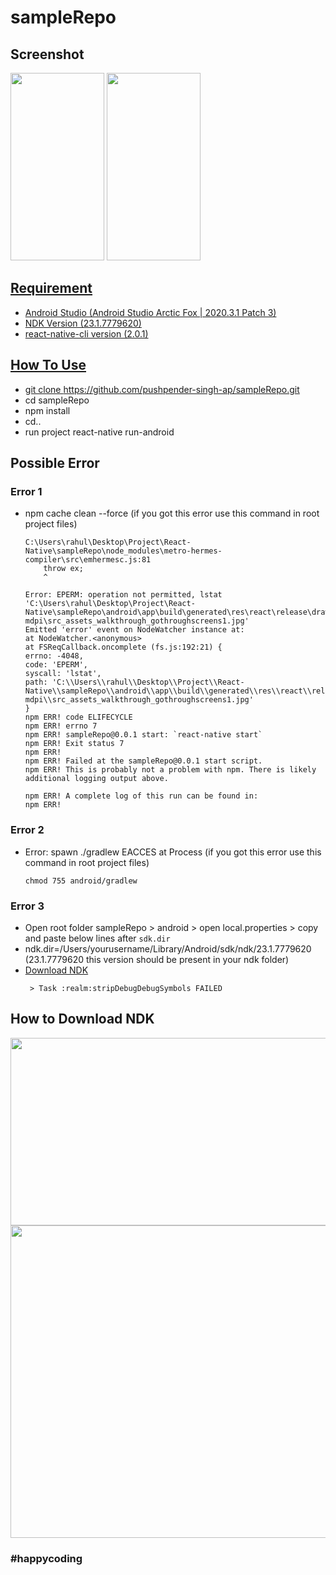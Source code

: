 # sampleRepo

## Screenshot

</a> <a href="url"><img src="https://user-images.githubusercontent.com/73298854/142966335-a4610e31-73e3-4a5e-b179-64ba4139abf7.png" height="300" width="150" ></a>  <a href="url"><img src="https://user-images.githubusercontent.com/73298854/142966320-c25c923d-8321-4095-aa36-917e6b15e802.png" height="300" width="150" >

## Requirement
  - Android Studio (Android Studio Arctic Fox | 2020.3.1 Patch 3)
  - NDK Version (23.1.7779620)
  - react-native-cli version (2.0.1)

## How To Use
  - git clone https://github.com/pushpender-singh-ap/sampleRepo.git
  - cd sampleRepo
  - npm install
  - cd..
  - run project react-native run-android

  
## Possible Error
  
  ### Error 1
   - npm cache clean --force (if you got this error use this command in root project files)
      ```
      C:\Users\rahul\Desktop\Project\React-Native\sampleRepo\node_modules\metro-hermes-compiler\src\emhermesc.js:81
          throw ex;
          ^

      Error: EPERM: operation not permitted, lstat 'C:\Users\rahul\Desktop\Project\React-Native\sampleRepo\android\app\build\generated\res\react\release\drawable-       mdpi\src_assets_walkthrough_gothroughscreens1.jpg'
      Emitted 'error' event on NodeWatcher instance at:
      at NodeWatcher.<anonymous>
     at FSReqCallback.oncomplete (fs.js:192:21) {
     errno: -4048,
     code: 'EPERM',
     syscall: 'lstat',
     path: 'C:\\Users\\rahul\\Desktop\\Project\\React-Native\\sampleRepo\\android\\app\\build\\generated\\res\\react\\release\\drawable-                 mdpi\\src_assets_walkthrough_gothroughscreens1.jpg'
     }
     npm ERR! code ELIFECYCLE
     npm ERR! errno 7
     npm ERR! sampleRepo@0.0.1 start: `react-native start`
     npm ERR! Exit status 7
     npm ERR!
     npm ERR! Failed at the sampleRepo@0.0.1 start script.
     npm ERR! This is probably not a problem with npm. There is likely additional logging output above.

     npm ERR! A complete log of this run can be found in:
     npm ERR!
     ```
   
  ### Error 2
   - Error: spawn ./gradlew EACCES at Process (if you got this error use this command in root project files)
      ```
      chmod 755 android/gradlew
      ```
  
  ### Error 3
   - Open root folder sampleRepo > android > open local.properties > copy and paste below lines after `sdk.dir`
   - ndk.dir=/Users/yourusername/Library/Android/sdk/ndk/23.1.7779620 (23.1.7779620 this version should be present in your ndk folder)
   - [Download NDK](https://github.com/pushpender-singh-ap/sampleRepo#how-to-download-ndk)
     ```
      > Task :realm:stripDebugDebugSymbols FAILED
     ```
     
## How to Download NDK
  <a href="url"><img src="https://user-images.githubusercontent.com/73298854/130235971-e78d1c54-d2b9-4417-b592-4bd946cc8cc5.png" height="300" width="600" ></a>
  <a href="url"><img src="https://user-images.githubusercontent.com/73298854/140639926-55dc2126-1416-41c8-a0dd-ba1f4f2b72b2.png" height="500" width="700" ></a>
  
### #happycoding
